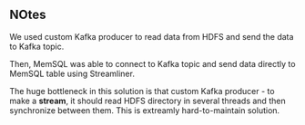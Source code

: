 ## NOtes

We used custom Kafka producer to read data from HDFS and send the data to Kafka topic. 

Then, MemSQL was able to connect to Kafka topic and send data directly to MemSQL table using Streamliner. 

The huge bottleneck in this solution is that custom Kafka producer - to make a **stream**, it should read HDFS directory in several threads and then synchronize between them. This is extreamly hard-to-maintain solution. 
